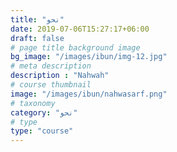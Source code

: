 ```yaml
---
title: "نحو"
date: 2019-07-06T15:27:17+06:00
draft: false
# page title background image
bg_image: "/images/ibun/img-12.jpg"
# meta description
description : "Nahwah"
# course thumbnail
image: "/images/ibun/nahwasarf.png"
# taxonomy
category: "نحو"
# type
type: "course"
---
```

